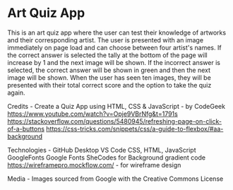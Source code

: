 # Art Quiz App

This is an art quiz app where the user can test their knowledge of artworks and their corresponding artist. The user is presented with an image immediately on page load and can choose between four artist's names. If the correct answer is selected the tally at the bottom of the page will increase by 1 and the next image will be shown. If the incorrect answer is selected, the correct answer will be shown in green and then the next image will be shown. When the user has seen ten images, they will be presented with their total correct score and the option to take the quiz again.

Credits -
Create a Quiz App using HTML, CSS & JavaScript - by CodeGeek https://www.youtube.com/watch?v=Opje9VBrNfg&t=1791s
https://stackoverflow.com/questions/5480945/refreshing-page-on-click-of-a-buttons
https://css-tricks.com/snippets/css/a-guide-to-flexbox/#aa-background

Technologies -
GitHub Desktop
VS Code
CSS, HTML, JavaScript
GoogleFonts
Google Fonts
SheCodes for Background gradient code
https://wireframepro.mockflow.com/ - for wireframe design

Media -
Images sourced from Google with the Creative Commons License

